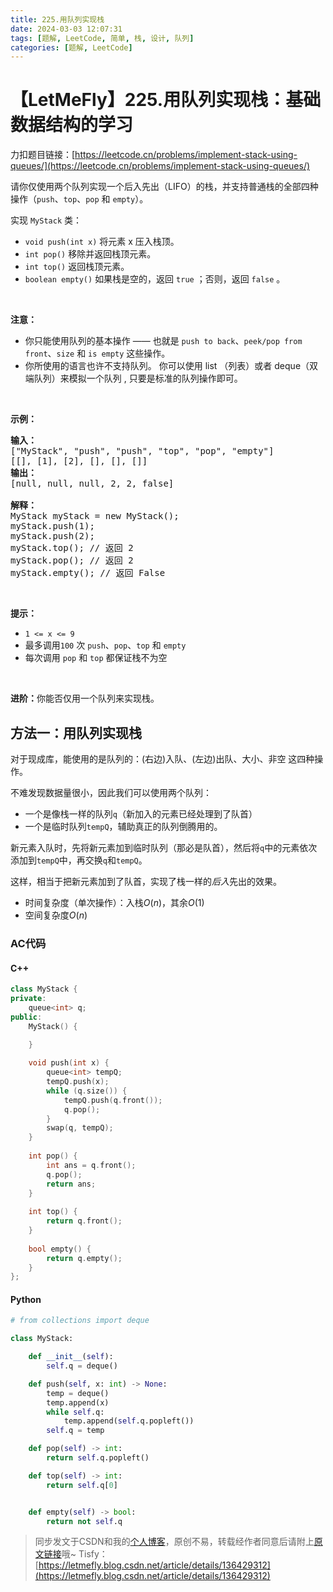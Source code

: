 ```yaml
---
title: 225.用队列实现栈
date: 2024-03-03 12:07:31
tags: [题解, LeetCode, 简单, 栈, 设计, 队列]
categories: [题解, LeetCode]
---
```


# 【LetMeFly】225.用队列实现栈：基础数据结构的学习

力扣题目链接：[https://leetcode.cn/problems/implement-stack-using-queues/](https://leetcode.cn/problems/implement-stack-using-queues/)

<p>请你仅使用两个队列实现一个后入先出（LIFO）的栈，并支持普通栈的全部四种操作（<code>push</code>、<code>top</code>、<code>pop</code> 和 <code>empty</code>）。</p>

<p>实现 <code>MyStack</code> 类：</p>

<ul>
	<li><code>void push(int x)</code> 将元素 x 压入栈顶。</li>
	<li><code>int pop()</code> 移除并返回栈顶元素。</li>
	<li><code>int top()</code> 返回栈顶元素。</li>
	<li><code>boolean empty()</code> 如果栈是空的，返回 <code>true</code> ；否则，返回 <code>false</code> 。</li>
</ul>

<p>&nbsp;</p>

<p><strong>注意：</strong></p>

<ul>
	<li>你只能使用队列的基本操作 —— 也就是&nbsp;<code>push to back</code>、<code>peek/pop from front</code>、<code>size</code> 和&nbsp;<code>is empty</code>&nbsp;这些操作。</li>
	<li>你所使用的语言也许不支持队列。&nbsp;你可以使用 list （列表）或者 deque（双端队列）来模拟一个队列&nbsp;, 只要是标准的队列操作即可。</li>
</ul>

<p>&nbsp;</p>

<p><strong>示例：</strong></p>

<pre>
<strong>输入：</strong>
["MyStack", "push", "push", "top", "pop", "empty"]
[[], [1], [2], [], [], []]
<strong>输出：</strong>
[null, null, null, 2, 2, false]

<strong>解释：</strong>
MyStack myStack = new MyStack();
myStack.push(1);
myStack.push(2);
myStack.top(); // 返回 2
myStack.pop(); // 返回 2
myStack.empty(); // 返回 False
</pre>

<p>&nbsp;</p>

<p><strong>提示：</strong></p>

<ul>
	<li><code>1 &lt;= x &lt;= 9</code></li>
	<li>最多调用<code>100</code> 次 <code>push</code>、<code>pop</code>、<code>top</code> 和 <code>empty</code></li>
	<li>每次调用 <code>pop</code> 和 <code>top</code> 都保证栈不为空</li>
</ul>

<p>&nbsp;</p>

<p><strong>进阶：</strong>你能否仅用一个队列来实现栈。</p>


    
## 方法一：用队列实现栈

对于现成库，能使用的是队列的：(右边)入队、(左边)出队、大小、非空  这四种操作。

不难发现数据量很小，因此我们可以使用两个队列：

+ 一个是像栈一样的队列```q```（新加入的元素已经处理到了队首）
+ 一个是临时队列```tempQ```，辅助真正的队列倒腾用的。

新元素入队时，先将新元素加到临时队列（那必是队首），然后将```q```中的元素依次添加到```tempQ```中，再交换```q```和```tempQ```。

这样，相当于把新元素加到了队首，实现了栈一样的*后入*先出的效果。

+ 时间复杂度（单次操作）：入栈$O(n)$，其余$O(1)$
+ 空间复杂度$O(n)$

### AC代码

#### C++

```cpp
class MyStack {
private:
    queue<int> q;
public:
    MyStack() {

    }
    
    void push(int x) {
        queue<int> tempQ;
        tempQ.push(x);
        while (q.size()) {
            tempQ.push(q.front());
            q.pop();
        }
        swap(q, tempQ);
    }
    
    int pop() {
        int ans = q.front();
        q.pop();
        return ans;
    }
    
    int top() {
        return q.front();
    }
    
    bool empty() {
        return q.empty();
    }
};
```

#### Python

```python
# from collections import deque

class MyStack:

    def __init__(self):
        self.q = deque()

    def push(self, x: int) -> None:
        temp = deque()
        temp.append(x)
        while self.q:
            temp.append(self.q.popleft())
        self.q = temp

    def pop(self) -> int:
        return self.q.popleft()

    def top(self) -> int:
        return self.q[0]


    def empty(self) -> bool:
        return not self.q
```

> 同步发文于CSDN和我的[个人博客](https://blog.letmefly.xyz/)，原创不易，转载经作者同意后请附上[原文链接](https://blog.letmefly.xyz/2024/03/03/LeetCode%200225.%E7%94%A8%E9%98%9F%E5%88%97%E5%AE%9E%E7%8E%B0%E6%A0%88/)哦~
> Tisfy：[https://letmefly.blog.csdn.net/article/details/136429312](https://letmefly.blog.csdn.net/article/details/136429312)
